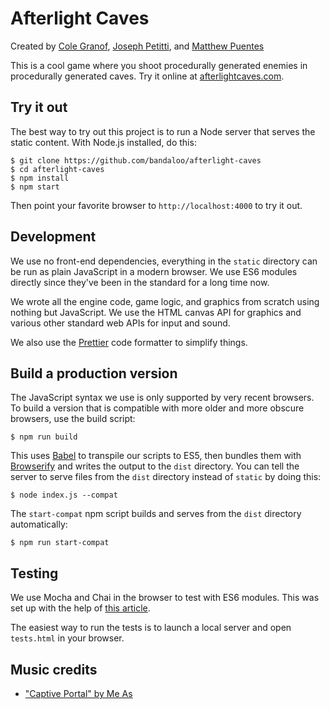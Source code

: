 # Afterlight Caves

Created by
[Cole Granof](https://www.bandaloo.fun),
[Joseph Petitti](https://josephpetitti.com), and
[Matthew Puentes](https://mattpuentes.com)

This is a cool game where you shoot procedurally generated enemies in
procedurally generated caves. Try it online at
[afterlightcaves.com](https://afterlightcaves.com).

## Try it out

The best way to try out this project is to run a Node server that serves the
static content. With Node.js installed, do this:

```
$ git clone https://github.com/bandaloo/afterlight-caves
$ cd afterlight-caves
$ npm install
$ npm start
```

Then point your favorite browser to `http://localhost:4000` to try it out.

## Development

We use no front-end dependencies, everything in the `static` directory can be
run as plain JavaScript in a modern browser. We use ES6 modules directly since
they've been in the standard for a long time now.

We wrote all the engine code, game logic, and graphics from scratch using
nothing but JavaScript. We use the HTML canvas API for graphics and various
other standard web APIs for input and sound.

We also use the [Prettier](https://prettier.io/) code formatter to simplify
things.

## Build a production version

The JavaScript syntax we use is only supported by very recent browsers. To
build a version that is compatible with more older and more obscure browsers,
use the build script:

```
$ npm run build
```

This uses [Babel](https://babeljs.io/) to transpile our scripts to ES5, then
bundles them with [Browserify](http://browserify.org) and writes the output to
the `dist` directory. You can tell the server to serve files from the `dist`
directory instead of `static` by doing this:

```
$ node index.js --compat
```

The `start-compat` npm script builds and serves from the `dist` directory
automatically:

```
$ npm run start-compat
```

## Testing

We use Mocha and Chai in the browser to test with ES6 modules. This was set up
with the help of [this article](https://medium.com/dailyjs/running-mocha-tests-as-native-es6-modules-in-a-browser-882373f2ecb0).

The easiest way to run the tests is to launch a local server and open
`tests.html` in your browser.

## Music credits

  - ["Captive Portal" by Me As](https://files.freemusicarchive.org/storage-freemusicarchive-org/music/no_curator/Captive_Portal/Toy_Sounds_Vol_1/Captive_Portal_-_02_-_Me_As.mp3)
